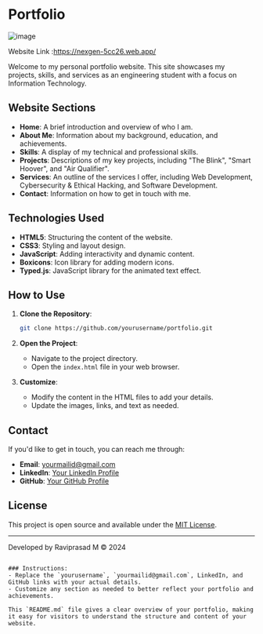 
#  Portfolio

![image](https://github.com/user-attachments/assets/2bdb72e9-5e96-4878-bbaa-74ac5eb4afb0)

Website Link :https://nexgen-5cc26.web.app/


Welcome to my personal portfolio website. This site showcases my projects, skills, and services as an engineering student with a focus on Information Technology.

## Website Sections

- **Home**: A brief introduction and overview of who I am.
- **About Me**: Information about my background, education, and achievements.
- **Skills**: A display of my technical and professional skills.
- **Projects**: Descriptions of my key projects, including "The Blink", "Smart Hoover", and "Air Qualifier".
- **Services**: An outline of the services I offer, including Web Development, Cybersecurity & Ethical Hacking, and Software Development.
- **Contact**: Information on how to get in touch with me.

## Technologies Used

- **HTML5**: Structuring the content of the website.
- **CSS3**: Styling and layout design.
- **JavaScript**: Adding interactivity and dynamic content.
- **Boxicons**: Icon library for adding modern icons.
- **Typed.js**: JavaScript library for the animated text effect.

## How to Use

1. **Clone the Repository**:
   ```bash
   git clone https://github.com/yourusername/portfolio.git
   ```
2. **Open the Project**:
   - Navigate to the project directory.
   - Open the `index.html` file in your web browser.

3. **Customize**:
   - Modify the content in the HTML files to add your details.
   - Update the images, links, and text as needed.

## Contact

If you'd like to get in touch, you can reach me through:

- **Email**: [yourmailid@gmail.com](mailto:yourmailid@gmail.com)
- **LinkedIn**: [Your LinkedIn Profile](#)
- **GitHub**: [Your GitHub Profile](#)

## License

This project is open source and available under the [MIT License](LICENSE).

---

Developed by Raviprasad M © 2024
```

### Instructions:
- Replace the `yourusername`, `yourmailid@gmail.com`, LinkedIn, and GitHub links with your actual details.
- Customize any section as needed to better reflect your portfolio and achievements.

This `README.md` file gives a clear overview of your portfolio, making it easy for visitors to understand the structure and content of your website.
